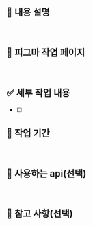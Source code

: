 ## 📑 내용 설명

<!-- ex. 게시글 리스트 관련 작업을 진행합니다. -->
<br/>

## 🎨 피그마 작업 페이지

<!-- - [피그마 페이지](링크) -->
<br/>

## ✅ 세부 작업 내용

<!-- 먼저 세부 작업 작성 후 issue 각자 생성해서 issue 번호로 연결하세요! -->

- [ ]

## 📆 작업 기간

<!-- ex) 17일 ~ 20일 -->
<br/>

## 📜 사용하는 api(선택)

<br/>

## 🚧 참고 사항(선택)